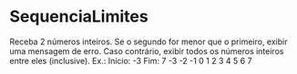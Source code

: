 # SequenciaLimites
Receba 2 números inteiros. Se o segundo for menor que o primeiro, exibir uma mensagem de erro. Caso contrário, exibir todos os números inteiros entre eles (inclusive).  Ex.:  Início: -3 Fim: 7 -3 -2 -1 0 1 2 3 4 5 6 7
